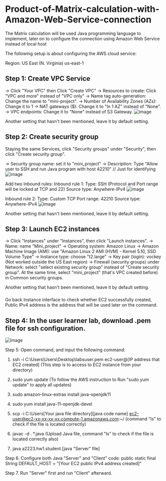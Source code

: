 # Product-of-Matrix-calculation-with-Amazon-Web-Service-connection
The Matrix calculation will be used Java programming language to implement, later on to configure the connection using Amazon Web Service instead of local host

The following setup is about configuring the AWS cloud service:

Region: US East (N. Virginia) us-east-1

Step 1: Create VPC Service
---------------

-> Click "Your VPC" then Click "Create VPC"
-> Resources to create: Click "VPC and more" instead of "VPC only"
-> Name tag auto-generation: Change the name to "mini-project".
-> Number of Availability Zones (AZs): Change it to 1
-> NAT gateways ($): Change it to "In 1 AZ" instead of "None".
-> VPC endpoints: Change it to "None" instead of S3 Gateway.
![image](https://github.com/HowardWHC/Product-of-Matrix-calculation-with-Amazon-Web-Service-connection/assets/106338557/f110d8c2-f0d1-421d-bb5f-e6a110f93b39)

Another setting that hasn't been mentioned, leave it by default setting.


Step 2: Create security group
---------------
Staying the same Services, click "Security groups" under "Security", then click "Create security group".

-> Security group name: set it to "mini_project" 
-> Description: Type "Allow user to SSH and run Java program with host 42210" // Just for identifying 
![image](https://github.com/HowardWHC/Product-of-Matrix-calculation-with-Amazon-Web-Service-connection/assets/106338557/a72258e6-36d1-46cf-bfa4-bad270c21a8b)

Add two Inbound rules:
Inbound rule 1:
Type: SSH (Protocol and Port range will be locked at TCP and 22)
Source type: Anywhere-IPv4
![image](https://github.com/HowardWHC/Product-of-Matrix-calculation-with-Amazon-Web-Service-connection/assets/106338557/a7d71710-25ae-4e2c-9ada-87e1cfab4281)

Inbound rule 2:
Type: Custom TCP
Port range: 42210
Source type: Anywhere-IPv4
![image](https://github.com/HowardWHC/Product-of-Matrix-calculation-with-Amazon-Web-Service-connection/assets/106338557/eb6d3c2c-7c7d-42f4-9261-0808d354d4ff)


Another setting that hasn't been mentioned, leave it by default setting.

Step 3: Launch EC2 instances
----------------

-> Click "Instances" under "Instances", then click "Launch instances".
-> Name: name "Mini_project"
-> Operating system: Amazon Linux
-> Amazon Machine Image (AMI): use "Amazon Linux 2 AMI (HVM) - Kernel 5.10, SSD Volume Type"
-> Instance type: choose "t2.large"
-> Key pair (login): vockey (Not worked outside the US East region)
-> Firewall (security groups) under Network: select "select existing security group" instead of "Create security group". At the same time, select "mini_project" (that's VPC created before) in Common security groups.

Another setting that hasn't been mentioned, leave it by default setting.


###
Go back Instance interface to check whether EC2 successfully created, Public IPv4 address is the address that will be used later on the command.
###

Step 4: In the user learner lab, download .pem file for ssh configuration.
----------------

![image](https://github.com/HowardWHC/Product-of-Matrix-calculation-with-Amazon-Web-Service-connection/assets/106338557/8a782815-a51b-4f50-aa73-c9c49c592578)

Step 5: Open command, and input the following command:
1. ssh -i C:\Users\Users\Desktop\labsuser.pem ec2-user@[IP address that EC2 created]
(This step is to access to EC2 instance from your directory)

2. sudo yum update
(To follow the AWS instruction to Run "sudo yum update" to apply all updates)

3. sudo amazon-linux-extras install java-openjdk11

4. sudo yum install java-11-openjdk-devel

5. scp -i C:\Users\[Your java file directory]\[java code name] ec2-user@ec2-xx-xx-xx-xx.compute-1.amazonaws.com:~/
(command "ls" to check if the file is located correctly)

6. javac -d . *.java
(Upload Java file, command "ls" to check if the file is located correctly also)

7. java a2223.hw1.student.[java "Server" file]

Step 6. Configure both Java "Server" and "Client" code:
public static final String DEFAULT_HOST = "[Your EC2 public IPv4 address created]"

Step 7. Run "Server" first and run "Client" afterward.
